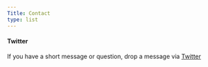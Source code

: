 ```yaml
---
Title: Contact
type: list
---
```



#### Twitter
If you have a short message or question, drop a message via [Twitter](https://twitter.com/tanimola_jnr)


<!-- #### Email
For enquiries or longer messages, please email me [Email](). -->



